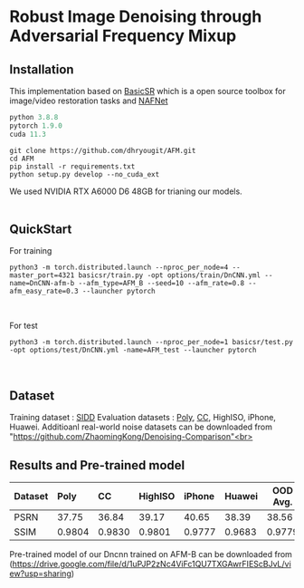 # Robust Image Denoising through Adversarial Frequency Mixup 


## Installation
This implementation based on [BasicSR](https://github.com/xinntao/BasicSR) which is a open source toolbox for image/video restoration tasks and [NAFNet](https://github.com/megvii-research/NAFNet) 

```python
python 3.8.8
pytorch 1.9.0
cuda 11.3
```

```
git clone https://github.com/dhryougit/AFM.git
cd AFM
pip install -r requirements.txt
python setup.py develop --no_cuda_ext
```

We used NVIDIA RTX A6000 D6 48GB for trianing our models.<br><br>


## QuickStart
For training 
```
python3 -m torch.distributed.launch --nproc_per_node=4 --master_port=4321 basicsr/train.py -opt options/train/DnCNN.yml --name=DnCNN-afm-b --afm_type=AFM_B --seed=10 --afm_rate=0.8 --afm_easy_rate=0.3 --launcher pytorch
```
<br>

For test
```
python3 -m torch.distributed.launch --nproc_per_node=1 basicsr/test.py -opt options/test/DnCNN.yml -name=AFM_test --launcher pytorch
```
<br>

## Dataset

Training dataset : [SIDD](https://abdokamel.github.io/sidd/#sidd-medium)
Evaluation datasets : [Poly](https://github.com/csjunxu/PolyU-Real-World-Noisy-Images-Dataset), [CC](https://github.com/csjunxu/MCWNNM-ICCV2017), HighISO, iPhone, Huawei.
Additioanl real-world noise datasets can be downloaded from "https://github.com/ZhaomingKong/Denoising-Comparison"<br><br>


## Results and Pre-trained model

| Dataset | Poly |CC |HighISO |iPhone |Huawei | OOD Avg.|
|:----|:----|:----|:----|:----|:----|-----|
|PSRN| 37.75  | 36.84 | 39.17   | 40.65   | 38.39   | 38.56   |
|SSIM| 0.9804 | 0.9830 | 0.9801  | 0.9777  | 0.9683  | 0.9779  |

Pre-trained model of our Dncnn trained on AFM-B can be downloaded from (https://drive.google.com/file/d/1uPJP2zNc4ViFc1QU7TXGAwrFIEScBJvL/view?usp=sharing)
